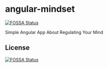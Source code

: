 # angular-mindset
[![FOSSA Status](https://app.fossa.com/api/projects/git%2Bgithub.com%2Finflamously%2Fangular-mindset.svg?type=shield)](https://app.fossa.com/projects/git%2Bgithub.com%2Finflamously%2Fangular-mindset?ref=badge_shield)

Simple Angular App About Regulating Your Mind


## License
[![FOSSA Status](https://app.fossa.com/api/projects/git%2Bgithub.com%2Finflamously%2Fangular-mindset.svg?type=large)](https://app.fossa.com/projects/git%2Bgithub.com%2Finflamously%2Fangular-mindset?ref=badge_large)